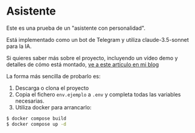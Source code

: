 # Asistente 

Este es una prueba de un "asistente con personalidad".

Está implementado como un bot de Telegram y utiliza claude-3.5-sonnet
para la IA.

Si quieres saber más sobre el proyecto, incluyendo un vídeo demo y detalles de cómo está montado,
[ve a este artículo en mi blog](https://www.juanjonavarro.com/2025/04/21/asistente-ia-con-personalidad)

La forma más sencilla de probarlo es:

1. Descarga o clona el proyecto
2. Copia el fichero `env.ejemplo` a `.env` y completa todas 
las variables necesarias.
3. Utiliza docker para arrancarlo:

```sh
$ docker compose build
$ docker compose up -d
```
